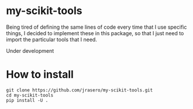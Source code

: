 # my-scikit-tools

Being tired of defining the same lines of code every time that I use specific things,
I decided to implement these in this package, so that I just need to 
import the particular tools that I need.

Under development

# How to install

```
git clone https://github.com/jrasero/my-scikit-tools.git
cd my-scikit-tools
pip install -U .
```
